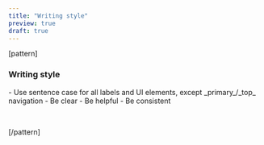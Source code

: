 ```yaml
---
title: "Writing style"
preview: true
draft: true
---
```


[pattern]
<h3>Writing style</h3>
- Use sentence case for all labels and UI elements, except _primary_/_top_ navigation
- Be clear
- Be helpful
- Be consistent

&nbsp;

[/pattern]
